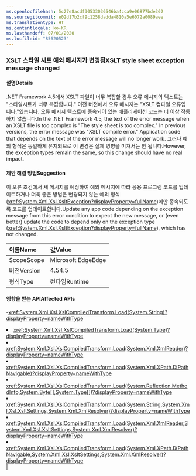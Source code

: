 ```yaml
---
ms.openlocfilehash: 5c27e8acdf30533036546ba4cca9e06877bde362
ms.sourcegitcommit: e02d17b2cf9c1258dadda4810a5e6072a0089aee
ms.translationtype: HT
ms.contentlocale: ko-KR
ms.lasthandoff: 07/01/2020
ms.locfileid: "85620523"
---
```

### <a name="xslt-style-sheet-exception-message-changed"></a><span data-ttu-id="56d34-101">XSLT 스타일 시트 예외 메시지가 변경됨</span><span class="sxs-lookup"><span data-stu-id="56d34-101">XSLT style sheet exception message changed</span></span>

#### <a name="details"></a><span data-ttu-id="56d34-102">설명</span><span class="sxs-lookup"><span data-stu-id="56d34-102">Details</span></span>

<span data-ttu-id="56d34-103">.NET Framework 4.5에서 XSLT 파일이 너무 복잡할 경우 오류 메시지의 텍스트는 &quot;스타일시트가 너무 복잡합니다.&quot; 이전 버전에서 오류 메시지는 &quot;XSLT 컴파일 오류입니다.&quot;였습니다. 오류 메시지 텍스트에 종속되어 있는 애플리케이션 코드는 더 이상 작동하지 않습니다.</span><span class="sxs-lookup"><span data-stu-id="56d34-103">In the .NET Framework 4.5, the text of the error message when an XSLT file is too complex is &quot;The style sheet is too complex.&quot; In previous versions, the error message was &quot;XSLT compile error.&quot; Application code that depends on the text of the error message will no longer work.</span></span> <span data-ttu-id="56d34-104">그러나 예외 형식은 동일하게 유지되므로 이 변경은 실제 영향을 미쳐서는 안 됩니다.</span><span class="sxs-lookup"><span data-stu-id="56d34-104">However, the exception types remain the same, so this change should have no real impact.</span></span>

#### <a name="suggestion"></a><span data-ttu-id="56d34-105">제안 해결 방법</span><span class="sxs-lookup"><span data-stu-id="56d34-105">Suggestion</span></span>

<span data-ttu-id="56d34-106">이 오류 조건에서 새 메시지를 예상하여 예외 메시지에 따라 응용 프로그램 코드를 업데이트하거나 더욱 좋은 방법은 변경되지 않는 예외 형식(<xref:System.Xml.Xsl.XsltException?displayProperty=fullName>)에만 종속되도록 코드를 업데이트합니다.</span><span class="sxs-lookup"><span data-stu-id="56d34-106">Update any app code depending on the exception message from this error condition to expect the new message, or (even better) update the code to depend only on the exception type (<xref:System.Xml.Xsl.XsltException?displayProperty=fullName>), which has not changed.</span></span>

| <span data-ttu-id="56d34-107">이름</span><span class="sxs-lookup"><span data-stu-id="56d34-107">Name</span></span>    | <span data-ttu-id="56d34-108">값</span><span class="sxs-lookup"><span data-stu-id="56d34-108">Value</span></span>       |
|:--------|:------------|
| <span data-ttu-id="56d34-109">Scope</span><span class="sxs-lookup"><span data-stu-id="56d34-109">Scope</span></span>   |<span data-ttu-id="56d34-110">Microsoft Edge</span><span class="sxs-lookup"><span data-stu-id="56d34-110">Edge</span></span>|
|<span data-ttu-id="56d34-111">버전</span><span class="sxs-lookup"><span data-stu-id="56d34-111">Version</span></span>|<span data-ttu-id="56d34-112">4.5</span><span class="sxs-lookup"><span data-stu-id="56d34-112">4.5</span></span>|
|<span data-ttu-id="56d34-113">형식</span><span class="sxs-lookup"><span data-stu-id="56d34-113">Type</span></span>|<span data-ttu-id="56d34-114">런타임</span><span class="sxs-lookup"><span data-stu-id="56d34-114">Runtime</span></span>

#### <a name="affected-apis"></a><span data-ttu-id="56d34-115">영향을 받는 API</span><span class="sxs-lookup"><span data-stu-id="56d34-115">Affected APIs</span></span>

-<xref:System.Xml.Xsl.XslCompiledTransform.Load(System.String)?displayProperty=nameWithType></li><li><xref:System.Xml.Xsl.XslCompiledTransform.Load(System.Type)?displayProperty=nameWithType></li><li><xref:System.Xml.Xsl.XslCompiledTransform.Load(System.Xml.XmlReader)?displayProperty=nameWithType></li><li><xref:System.Xml.Xsl.XslCompiledTransform.Load(System.Xml.XPath.IXPathNavigable)?displayProperty=nameWithType></li><li><xref:System.Xml.Xsl.XslCompiledTransform.Load(System.Reflection.MethodInfo,System.Byte[],System.Type[])?displayProperty=nameWithType></li><li><xref:System.Xml.Xsl.XslCompiledTransform.Load(System.String,System.Xml.Xsl.XsltSettings,System.Xml.XmlResolver)?displayProperty=nameWithType></li><li><xref:System.Xml.Xsl.XslCompiledTransform.Load(System.Xml.XmlReader,System.Xml.Xsl.XsltSettings,System.Xml.XmlResolver)?displayProperty=nameWithType></li><li><xref:System.Xml.Xsl.XslCompiledTransform.Load(System.Xml.XPath.IXPathNavigable,System.Xml.Xsl.XsltSettings,System.Xml.XmlResolver)?displayProperty=nameWithType></li></ul>|
